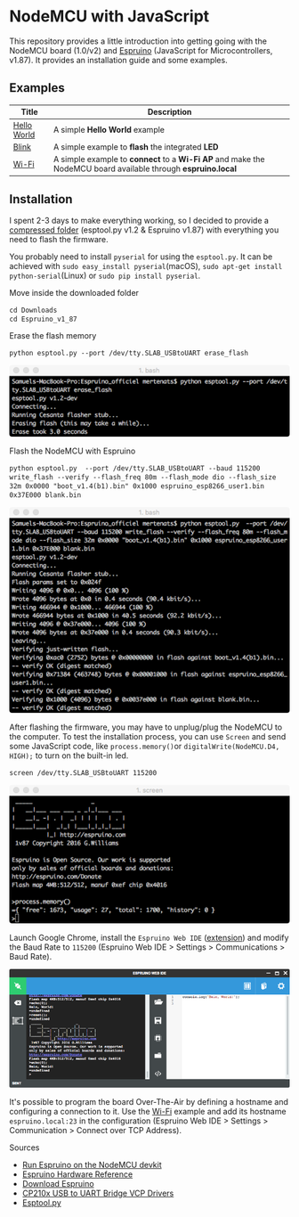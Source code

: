 # NodeMCU with JavaScript
This repository provides a little introduction into getting going with the NodeMCU board (1.0/v2) and [Espruino](http://www.espruino.com) (JavaScript for Microcontrollers, v1.87). It provides an installation guide and some examples.

## Examples
| Title     							              	      | Description        											                              |
|-----------------------------------------------|-----------------------------------------------------------------------|
| [Hello World](01_hello_world.js)     				  | A simple **Hello World** example     					                       	|
| [Blink](02_blink_led.js)     				          | A simple example to **flash** the integrated **LED**                	|
| [Wi-Fi](03_wifi.js)     				              | A simple example to **connect** to a **Wi-Fi AP** and make the NodeMCU board available through **espruino.local**                   	|


## Installation
I spent 2-3 days to make everything working, so I decided to provide a [compressed folder](firmware/Espruino_v1_87.zip) (esptool.py v1.2 & Espruino v1.87) with everything you need to flash the firmware.

You probably need to install `pyserial` for using the `esptool.py`. It can be achieved with `sudo easy_install pyserial`(macOS), `sudo apt-get install python-serial`(Linux) or `sudo pip install pyserial`.

Move inside the downloaded folder
```
cd Downloads
cd Espruino_v1_87
```

Erase the flash memory
```
python esptool.py --port /dev/tty.SLAB_USBtoUART erase_flash
```

![Erase flash](images/erase_flash.png)

Flash the NodeMCU with Espruino
```
python esptool.py  --port /dev/tty.SLAB_USBtoUART --baud 115200 write_flash --verify --flash_freq 80m --flash_mode dio --flash_size 32m 0x0000 "boot_v1.4(b1).bin" 0x1000 espruino_esp8266_user1.bin 0x37E000 blank.bin
```

![Flash firmware](images/flash_firmware.png)

After flashing the firmware, you may have to unplug/plug the NodeMCU to the computer. To test the installation process, you can use `Screen` and send some JavaScript code, like `process.memory()`or `digitalWrite(NodeMCU.D4, HIGH);` to turn on the built-in led.
```
screen /dev/tty.SLAB_USBtoUART 115200
```

![Screen](images/screen_espruino.png)

Launch Google Chrome, install the `Espruino Web IDE` ([extension](https://www.google.ch/url?sa=t&rct=j&q=&esrc=s&source=web&cd=2&cad=rja&uact=8&sqi=2&ved=0ahUKEwiJ-qjbsvjPAhWDnBoKHcnuAfEQFggpMAE&url=https%3A%2F%2Fchrome.google.com%2Fwebstore%2Fdetail%2Fespruino-web-ide%2Fbleoifhkdalbjfbobjackfdifdneehpo&usg=AFQjCNHyNk_XkpLYJ6DNByefI7znAP5lgg&bvm=bv.136593572,d.d2s)) and modify the Baud Rate to `115200` (Espruino Web IDE > Settings > Communications > Baud Rate).

![Espruino Web IDE](images/espruino_web_ide.png)

It's possible to program the board Over-The-Air by defining a hostname and configuring a connection to it. Use the [Wi-Fi](03_wifi.js) example and add its hostname `espruino.local:23` in the configuration (Espruino Web IDE > Settings > Communication > Connect over TCP Address).

Sources
- [Run Espruino on the NodeMCU devkit](https://blog.pedesen.de/2016/06/21/run-espruino-on-the-nodemcu-devkit/)
- [Espruino Hardware Reference](http://www.espruino.com/Reference)
- [Download Espruino](http://www.espruino.com/Download)
- [CP210x USB to UART Bridge VCP Drivers](http://www.silabs.com/products/mcu/pages/usbtouartbridgevcpdrivers.aspx)
- [Esptool.py](https://github.com/themadinventor/esptool)
